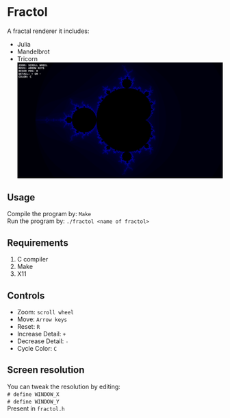 # Fractol

A fractal renderer it includes:

* Julia
* Mandelbrot
* Tricorn\
![Screenshot](examplePicture.png)

## Usage

Compile the program by: `Make`\
Run the program by: `./fractol <name of fractol>`

## Requirements

  1. C compiler
  2. Make
  3. X11

## Controls

* Zoom: `scroll wheel`
* Move: `Arrow keys`
* Reset: `R`
* Increase Detail: `+`
* Decrease Detail: `-`
* Cycle Color: `C`

## Screen resolution

You can tweak the resolution by editing:\
`# define WINDOW_X`\
`# define WINDOW_Y`\
Present in `fractol.h`
